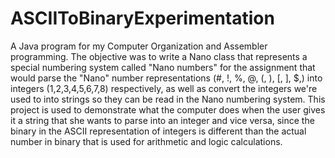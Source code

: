 # ASCIIToBinaryExperimentation

A Java program for my Computer Organization and Assembler programming. The objective was to write a Nano class that represents a special numbering system called "Nano numbers" for the assignment that would parse the "Nano" number representations (#,  !,  %,  @,  (,  ),  [,  ],  $,) into integers (1,2,3,4,5,6,7,8) respectively, as well as convert the integers we're used to into strings so they can be read in the Nano numbering system. This project is used to demonstrate what the computer does when the user gives it a string that she wants to parse into an integer and vice versa, since the binary in the ASCII representation of integers is different than the actual number in binary that is used for arithmetic and logic calculations. 

